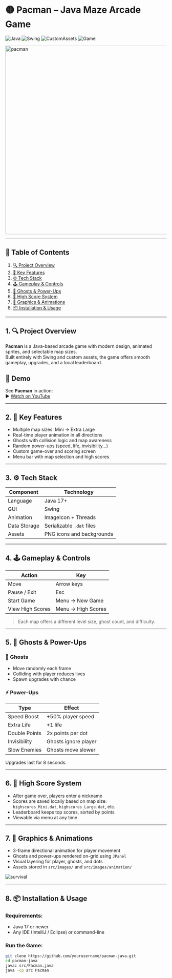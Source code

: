 # 🟡 Pacman – Java Maze Arcade Game

![Java](https://img.shields.io/badge/Java-17+-red?logo=java)
![Swing](https://img.shields.io/badge/Swing-GUI-blue?logo=oracle)
![CustomAssets](https://img.shields.io/badge/Assets-Custom-yellow)
![Game](https://img.shields.io/badge/Genre-Arcade-brightgreen)

<img width="975" height="589" alt="pacman" src="https://github.com/user-attachments/assets/54b95aa5-93a0-4a7c-a96b-7f69cf2d2367" />


---

## 📑 Table of Contents

1. [🔍 Project Overview](#1-project-overview)  
2. [🧠 Key Features](#2-key-features)  
3. [⚙️ Tech Stack](#3-tech-stack)  
4. [🕹️ Gameplay & Controls](#4-gameplay--controls)  
5. [👾 Ghosts & Power-Ups](#5-ghosts--power-ups)  
6. [💾 High Score System](#6-high-score-system)  
7. [🎨 Graphics & Animations](#7-graphics--animations)  
8. [📦 Installation & Usage](#8-installation--usage)

---

## 1. 🔍 Project Overview

**Pacman** is a Java-based arcade game with modern design, animated sprites, and selectable map sizes.  
Built entirely with Swing and custom assets, the game offers smooth gameplay, upgrades, and a local leaderboard.

## 🎥 Demo

See **Pacman** in action:  
▶️ [Watch on YouTube](https://youtu.be/DBJ_XIjbmwY)

---

## 2. 🧠 Key Features

- Multiple map sizes: Mini → Extra Large  
- Real-time player animation in all directions  
- Ghosts with collision logic and map awareness  
- Random power-ups (speed, life, invisibility...)  
- Custom game-over and scoring screen  
- Menu bar with map selection and high scores

---

## 3. ⚙️ Tech Stack

| Component     | Technology     |
|---------------|----------------|
| Language      | Java 17+       |
| GUI           | Swing          |
| Animation     | ImageIcon + Threads |
| Data Storage  | Serializable `.dat` files |
| Assets        | PNG icons and backgrounds |

---

## 4. 🕹️ Gameplay & Controls

| Action             | Key               |
|--------------------|-------------------|
| Move               | Arrow keys        |
| Pause / Exit       | Esc               |
| Start Game         | Menu → New Game   |
| View High Scores   | Menu → High Scores |

> Each map offers a different level size, ghost count, and difficulty.

---

## 5. 👾 Ghosts & Power-Ups

### 👻 Ghosts
- Move randomly each frame  
- Colliding with player reduces lives  
- Spawn upgrades with chance

### ⚡ Power-Ups
| Type           | Effect              |
|----------------|---------------------|
| Speed Boost    | +50% player speed   |
| Extra Life     | +1 life             |
| Double Points  | 2x points per dot   |
| Invisibility   | Ghosts ignore player |
| Slow Enemies   | Ghosts move slower  |

Upgrades last for 8 seconds.

---

## 6. 💾 High Score System

- After game over, players enter a nickname  
- Scores are saved locally based on map size:  
  `highscores_Mini.dat`, `highscores_Large.dat`, etc.  
- Leaderboard keeps top scores, sorted by points  
- Viewable via menu at any time

---

## 7. 🎨 Graphics & Animations

- 3-frame directional animation for player movement  
- Ghosts and power-ups rendered on-grid using `JPanel`  
- Visual layering for player, ghosts, and dots  
- Assets stored in `src/images/` and `src/images/animation/`

![survival](pngs/survival.png)

---

## 8. 📦 Installation & Usage

### Requirements:
- Java 17 or newer
- Any IDE (IntelliJ / Eclipse) or command-line

### Run the Game:

```bash
git clone https://github.com/yourusername/pacman-java.git
cd pacman-java
javac src/Pacman.java
java -cp src Pacman
